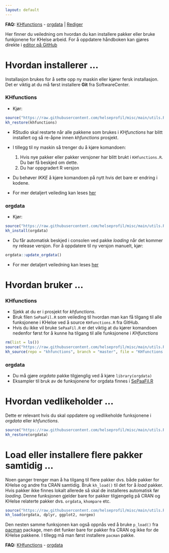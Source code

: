 ```yaml
---
layout: default
---
```


**FAQ:** [KHfunctions](./faq-khfunctions.html) - [orgdata](./faq-orgdata.html) | [Rediger](https://github.com/helseprofil/helseprofil.github.io/edit/main/docs/index.md)

Her finner du veiledning om hvordan du kan installere pakker eller bruke funkjonene for KHelse arbeid. For å oppdatere
håndboken kan gjøres direkte i [editor på 
GitHub](https://github.com/helseprofil/helseprofil.github.io/edit/main/docs/index.md)

# Hvordan installerer ...

Installasjon brukes for å sette opp ny maskin eller kjører fersk installasjon.
Det er viktig at du må først installere **Git** fra SoftwareCenter.

### KHfunctions
- Kjør:

```R
source("https://raw.githubusercontent.com/helseprofil/misc/main/utils.R")
kh_restore(khfunctions)
```
- RStudio skal restarte når alle pakkene som brukes i *KHfunctions* har blitt installert og så re-åpne innen *khfunctions* prosjekt.

- I tillegg til ny maskin så trenger du å kjøre komandoen:
  1. Hvis nye pakker eller pakker versjoner har blitt brukt i `KHfunctions.R`. Du bør få beskjed om dette.
  2. Du har oppgradert R versjon

- Du behøver *IKKE* å kjøre komandoen på nytt hvis det bare er endring i kodene. 

- For mer detaljert veileding kan leses [her](https://github.com/helseprofil/khfunctions#khfunctions "khfunctions")

### orgdata
- Kjør:

```R
source("https://raw.githubusercontent.com/helseprofil/misc/main/utils.R")
kh_install(orgdata)
```
- Du får automatisk beskjed i consolen ved pakke *loading* når det kommer ny
  release versjon. For å oppdatere til ny versjon manuelt, kjør:

```R
orgdata::update_orgdata()
```
- For mer detaljert veiledning kan leses [her](https://helseprofil.github.io/orgdata/articles/sepaafil.html "orgdata")

# Hvordan bruker ...

### KHfunctions
- Sjekk at du er i prosjekt for *khfunctions*.
- Bruk filen `SePaaFil.R` som veileding til hvordan man kan få tilgang til alle funksjonene i KHelse ved å source `KHfunctions.R` fra GitHub.
- Hvis du ikke vil bruke `SePaaFil.R` er det viktig at du kjører komandoen nedenfor først for å kunne ha tilgang til alle funksjonene i *KHfunctions*

```R
rm(list = ls())
source("https://raw.githubusercontent.com/helseprofil/misc/main/utils.R")
kh_source(repo = "khfunctions", branch = "master", file = "KHfunctions.R", encoding = "latin1")
```

### orgdata

- Du må gjøre *orgdata* pakke tilgjenglig ved å kjøre `library(orgdata)`
- Eksampler til bruk av de funksjonene for orgdata finnes i [SePaaFil.R](https://helseprofil.github.io/orgdata/articles/sepaafil.html)

# Hvordan vedlikeholder ...

Dette er relevant hvis du skal oppdatere og vedlikeholde funksjonene i *orgdata* eller *khfunctions*.

```R
source("https://raw.githubusercontent.com/helseprofil/misc/main/utils.R")
kh_restore(orgdata)
```

# Load eller installere flere pakker samtidig ... 

Noen ganger trenger man å ha tilgang til flere pakker dvs. både pakker for
KHelse og andre fra CRAN samtidig. Bruk `kh_load()` til det for å *load* pakker.
Hvis pakker ikke finnes lokalt allerede så skal de installeres automatisk før
*loading*. Denne funksjonen gjelder bare for pakker tilgjengelig på CRAN og
KHelse relaterte pakker dvs. `orgdata`, `khompare` etc.

```R
source("https://raw.githubusercontent.com/helseprofil/misc/main/utils.R")
kh_load(orgdata, dplyr, ggplot2, norgeo)
```

Den nesten samme funksjonen kan også oppnås ved å bruke `p_load()` fra
[pacman](https://cran.r-project.org/web/packages/pacman/index.html "pacman")
package, men det funker bare for pakker fra CRAN og ikke for de KHelse pakkene. I tillegg må man først
installere `pacman` pakke.


**FAQ:** [KHfunctions](./faq-khfunctions.html) - [orgdata](./faq-orgdata.html)

